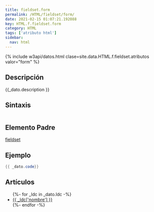 ```yaml
---
title: fieldset.form
permalink: /HTML/fieldset/form/
date: 2021-02-15 01:07:21.192088
key: HTML.f.fieldset.form
category: HTML
tags: ['atributo html']
sidebar: 
  nav: html
---
```


{% include w3api/datos.html clase=site.data.HTML.f.fieldset.atributos valor="form" %}

## Descripción
{{_dato.description }}

## Sintaxis
~~~html
~~~

## Elemento Padre
[fieldset](/HTML/fieldset/)

## Ejemplo
~~~java
{{ _dato.code}}
~~~

## Artículos
<ul>
{%- for _ldc in _dato.ldc -%}
   <li>
       <a href="{{_ldc['url'] }}">{{ _ldc['nombre'] }}</a>
   </li>
{%- endfor -%}
</ul>
